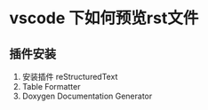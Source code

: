 
# vscode 下如何预览rst文件

## 插件安装

1. 安装插件 reStructuredText
2. Table Formatter
3. Doxygen Documentation Generator


